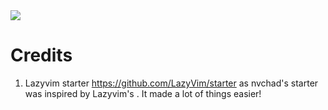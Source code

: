 <img src="./Images/Untitled-2024-04-19-2010 (9).png" />

# Credits

1) Lazyvim starter https://github.com/LazyVim/starter as nvchad's starter was inspired by Lazyvim's . It made a lot of things easier!
